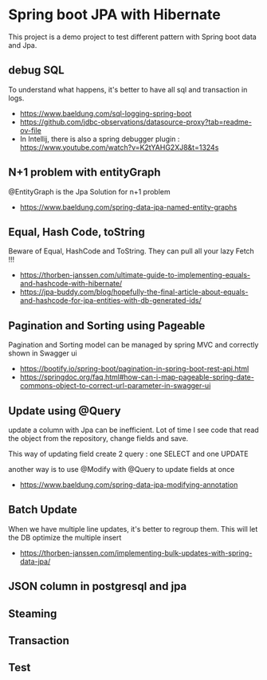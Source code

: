 # Spring boot JPA with Hibernate
This project is a demo project to test different pattern with Spring boot data and Jpa.

## debug SQL
To understand what happens, it's better to have all sql and transaction in logs.
- https://www.baeldung.com/sql-logging-spring-boot
- https://github.com/jdbc-observations/datasource-proxy?tab=readme-ov-file
- In Intellij, there is also a spring debugger plugin : https://www.youtube.com/watch?v=K2tYAHG2XJ8&t=1324s

## N+1 problem with entityGraph
@EntityGraph is the Jpa Solution for n+1 problem
- https://www.baeldung.com/spring-data-jpa-named-entity-graphs

## Equal, Hash Code, toString
Beware of Equal, HashCode and ToString. They can pull all your lazy Fetch !!!
- https://thorben-janssen.com/ultimate-guide-to-implementing-equals-and-hashcode-with-hibernate/
- https://jpa-buddy.com/blog/hopefully-the-final-article-about-equals-and-hashcode-for-jpa-entities-with-db-generated-ids/

## Pagination and Sorting using Pageable
Pagination and Sorting model can be managed by spring MVC and correctly shown in Swagger ui
- https://bootify.io/spring-boot/pagination-in-spring-boot-rest-api.html
- https://springdoc.org/faq.html#how-can-i-map-pageable-spring-date-commons-object-to-correct-url-parameter-in-swagger-ui


## Update using @Query
update a column with Jpa can be inefficient. Lot of time I see code that read the object from the repository, change fields and save.

This way of updating field create 2 query : one SELECT and one UPDATE

another way is to use @Modify with @Query to update fields at once
- https://www.baeldung.com/spring-data-jpa-modifying-annotation


## Batch Update
When we have multiple line updates, it's better to regroup them. This will let the DB optimize the multiple insert
- https://thorben-janssen.com/implementing-bulk-updates-with-spring-data-jpa/

## JSON column in postgresql and jpa

## Steaming

## Transaction

## Test